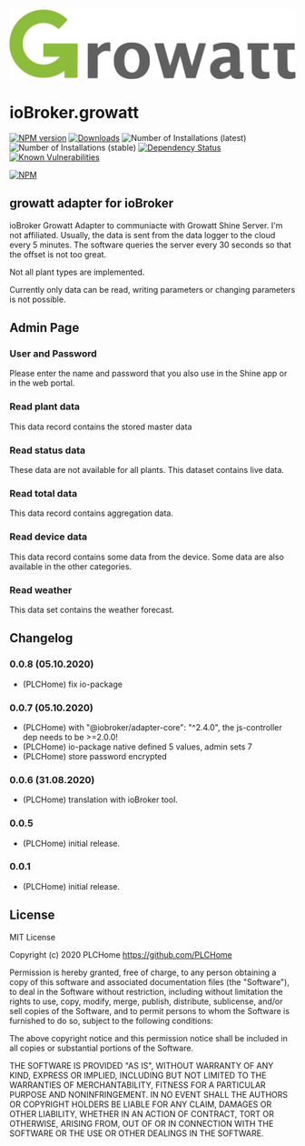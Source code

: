 ![Logo](admin/glogo.png)
# ioBroker.growatt

[![NPM version](http://img.shields.io/npm/v/iobroker.growatt.svg)](https://www.npmjs.com/package/iobroker.growatt)
[![Downloads](https://img.shields.io/npm/dm/iobroker.growatt.svg)](https://www.npmjs.com/package/iobroker.growatt)
![Number of Installations (latest)](http://iobroker.live/badges/growatt-installed.svg)
![Number of Installations (stable)](http://iobroker.live/badges/growatt-stable.svg)
[![Dependency Status](https://img.shields.io/david/PLCHome/ioBroker.growatt.svg)](https://david-dm.org/PLCHome/ioBroker.growatt)
[![Known Vulnerabilities](https://snyk.io/test/github/PLCHome/ioBroker.growatt/badge.svg)](https://snyk.io/test/github/PLCHome/ioBroker.growatt)

[![NPM](https://nodei.co/npm/iobroker.growatt.png?downloads=true)](https://nodei.co/npm/ioBroker.growatt/)

## growatt adapter for ioBroker

ioBroker Growatt Adapter to communiacte with Growatt Shine Server.
I'm not affiliated.
Usually, the data is sent from the data logger to the cloud every 5 minutes.
The software queries the server every 30 seconds so that the offset is not too great.

Not all plant types are implemented.

Currently only data can be read, writing parameters or changing parameters is not possible.

## Admin Page

### User and Password
Please enter the name and password that you also use in the Shine app or in the web portal.

### Read plant data
This data record contains the stored master data

### Read status data
These data are not available for all plants. This dataset contains live data.

### Read total data
This data record contains aggregation data.

### Read device data
This data record contains some data from the device. Some data are also available in the other categories.

### Read weather
This data set contains the weather forecast. 




## Changelog
### 0.0.8 (05.10.2020)
* (PLCHome) fix io-package

### 0.0.7 (05.10.2020)
* (PLCHome) with "@iobroker/adapter-core": "^2.4.0", the js-controller dep needs to be >=2.0.0!
* (PLCHome) io-package native defined 5 values, admin sets 7
* (PLCHome) store password encrypted

### 0.0.6 (31.08.2020)
* (PLCHome) translation with ioBroker tool.

### 0.0.5
* (PLCHome) initial release.

### 0.0.1
* (PLCHome) initial release. 




## License
MIT License

Copyright (c) 2020 PLCHome <https://github.com/PLCHome>

Permission is hereby granted, free of charge, to any person obtaining a copy
of this software and associated documentation files (the "Software"), to deal
in the Software without restriction, including without limitation the rights
to use, copy, modify, merge, publish, distribute, sublicense, and/or sell
copies of the Software, and to permit persons to whom the Software is
furnished to do so, subject to the following conditions:

The above copyright notice and this permission notice shall be included in all
copies or substantial portions of the Software.

THE SOFTWARE IS PROVIDED "AS IS", WITHOUT WARRANTY OF ANY KIND, EXPRESS OR
IMPLIED, INCLUDING BUT NOT LIMITED TO THE WARRANTIES OF MERCHANTABILITY,
FITNESS FOR A PARTICULAR PURPOSE AND NONINFRINGEMENT. IN NO EVENT SHALL THE
AUTHORS OR COPYRIGHT HOLDERS BE LIABLE FOR ANY CLAIM, DAMAGES OR OTHER
LIABILITY, WHETHER IN AN ACTION OF CONTRACT, TORT OR OTHERWISE, ARISING FROM,
OUT OF OR IN CONNECTION WITH THE SOFTWARE OR THE USE OR OTHER DEALINGS IN THE
SOFTWARE.